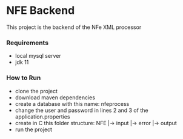 # NFE Backend

This project is the backend of the NFe XML processor

### Requirements

- local mysql server
- jdk 11

### How to Run

- clone the project
- download maven dependencies
- create a database with this name: nfeprocess
- change the user and password in lines 2 and 3 of the application.properties
- create in C this folder structure:
  NFE
  |-> input
  |-> error
  |-> output
- run the project
